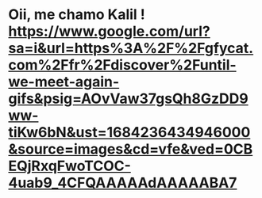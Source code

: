 # Oii, me chamo Kalil ! https://www.google.com/url?sa=i&url=https%3A%2F%2Fgfycat.com%2Ffr%2Fdiscover%2Funtil-we-meet-again-gifs&psig=AOvVaw37gsQh8GzDD9ww-tiKw6bN&ust=1684236434946000&source=images&cd=vfe&ved=0CBEQjRxqFwoTCOC-4uab9_4CFQAAAAAdAAAAABA7

